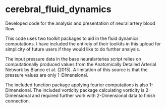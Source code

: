 # cerebral_fluid_dynamics
Developed code for the analysis and presentation of neural artery blood flow. 

This code uses two toolkit packages to aid in the fluid dynamics computations. I have included the entirely of their toolkits in this upload for simplicity of future users if they would like to do further analysis.

The input pressure data in the base neuralarteries script relies on computationally produced values from the Anatomically Detailed Arterial Network by Blanco et al. (2015). A limitation of this source is that the pressure values are only 1-Dimensional. 

The included function package applying fourier computations is also 1-Dimensional. The included vorticity package calculating vorticity is 2-Dimensional and required further work with 2-Dimensional data to finish connection.
